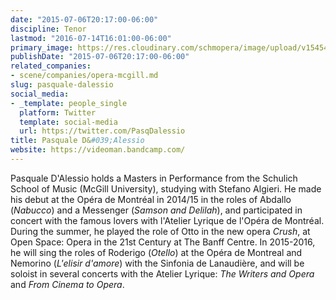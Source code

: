 ```yaml
---
date: "2015-07-06T20:17:00-06:00"
discipline: Tenor
lastmod: "2016-07-14T16:01:00-06:00"
primary_image: https://res.cloudinary.com/schmopera/image/upload/v1545409169/media/webhook-uploads/1468533359261/2016-07-13---Pasquale-Dalessio.jpg.jpg
publishDate: "2015-07-06T20:17:00-06:00"
related_companies:
- scene/companies/opera-mcgill.md
slug: pasquale-dalessio
social_media:
- _template: people_single
  platform: Twitter
  template: social-media
  url: https://twitter.com/PasqDalessio
title: Pasquale D&#039;Alessio
website: https://videoman.bandcamp.com/
---
```


Pasquale D'Alessio holds a Masters in Performance from the Schulich School of Music (McGill University), studying with Stefano Algieri. He made his debut at the Opéra de Montréal in 2014/15 in the roles of Abdallo (*Nabucco*) and a Messenger (*Samson and Delilah*), and participated in concert with the famous lovers with l'Atelier Lyrique de l'Opéra de Montréal. During the summer, he played the role of Otto in the new opera *Crush*, at Open Space: Opera in the 21st Century at The Banff Centre. In 2015-2016, he will sing the roles of Roderigo (*Otello*) at the Opéra de Montreal and Nemorino (*L'elisir d'amore*) with the Sinfonia de Lanaudière, and will be soloist in several concerts with the Atelier Lyrique: *The Writers and Opera* and *From Cinema to Opera*.
